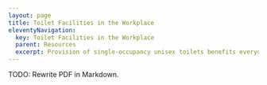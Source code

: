 ```yaml
---
layout: page
title: Toilet Facilities in the Workplace
eleventyNavigation:
  key: Toilet Facilities in the Workplace
  parent: Resources
  excerpt: Provision of single-occupancy unisex toilets benefits everyone, and particularly those who may not find it appropriate to use communal men’s or women’s toilets, such as people with additional privacy requirements for religious or health reasons, as well as non-binary and intersex people. Read more about a:gender's position on the provision of toilet facilities in the workplace.
---
```

TODO: Rewrite PDF in Markdown.